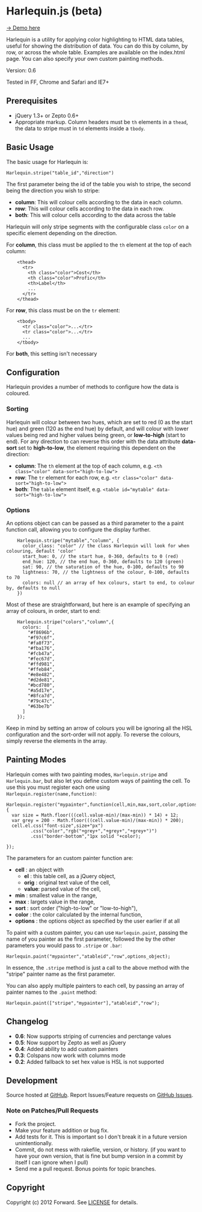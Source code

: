 # Harlequin.js (beta)

[-> Demo here](http://forward.github.com/harlequin/)

Harlequin is a utility for applying color highlighting to HTML data tables, useful for showing the distribution of data. You can do this by column, by row, or across the whole table. Examples are available on the index.html page. You can also specify your own custom painting methods.

Version: 0.6

Tested in FF, Chrome and Safari and IE7+

## Prerequisites

* jQuery 1.3+ or Zepto 0.6+
* Appropriate markup. Column headers must be `th` elements in a `thead`, the data to stripe must in `td` elements inside a `tbody`.

## Basic Usage

The basic usage for Harlequin is:

    Harlequin.stripe("table_id","direction")

The first parameter being the id of the table you wish to stripe, the second being the direction you wish to stripe:

* __column__: This will colour cells according to the data in each column.
* __row__: This will colour cells according to the data in each row.
* __both__: This will colour cells according to the data across the table

Harlequin will only stripe segments with the configurable class `color` on a specific element depending on the direction.

For __column__, this class must be applied to the `th` element at the top of each column:

        <thead>
          <tr>
            <th class="color">Cost</th>
            <th class="color">Profic</th>
            <th>Label</th>
            ...
          </tr>
        </thead>

For __row__, this class must be on the `tr` element:

        <tbody>
          <tr class="color">...</tr>
          <tr class="color">...</tr>
          ...
        </tbody>

For __both__, this setting isn't necessary

## Configuration

Harlequin provides a number of methods to configure how the data is coloured.

### Sorting

Harlequin will colour between two hues, which are set to red (0 as the start hue) and green (120 as the end hue) by default, and will colour with lower values being red and higher values being green, or __low-to-high__ (start to end). For any direction to can reverse this order with the data attribute __data-sort__ set to __high-to-low__, the element requiring this dependent on the direction:

* __column__: The `th` element at the top of each column, e.g. `<th class="color" data-sort="high-to-low">`
* __row__: The `tr` element for each row, e.g. `<tr class="color" data-sort="high-to-low">`
* __both__: The `table` element itself, e.g. `<table id="mytable" data-sort="high-to-low">`

### Options

An options object can can be passed as a third parameter to the a paint function call, allowing you to configure the display further.

        Harlequin.stripe("mytable","column", {
          color_class: "color" // the class Harlequin will look for when colouring, default 'color'
          start_hue: 0, // the start hue, 0-360, defaults to 0 (red)
          end_hue: 120, // the end hue, 0-360, defaults to 120 (green)
          sat: 90, // the saturation of the hue, 0-100, defaults to 90
          lightness: 70, // the lightness of the colour, 0-100, defaults to 70
          colors: null // an array of hex colours, start to end, to colour by, defaults to null
        })

Most of these are straightforward, but here is an example of specifying an array of colours, in order, start to end:

        Harlequin.stripe("colors","column",{
          colors:  [
            "#f8696b",
            "#f97c6f",
            "#fa8f73",
            "#fba176",
            "#fcb47a",
            "#fec67d",
            "#ffd981",
            "#ffeb84",
            "#e8e482",
            "#d2de81",
            "#bcd780",
            "#a5d17e",
            "#8fca7d",
            "#79c47c",
            "#63be7b"
          ]
        });

Keep in mind by setting an arrow of colours you will be ignoring all the HSL configuration and the sort-order will not apply. To reverse the colours, simply reverse the elements in the array.

## Painting Modes

Harlequin comes with two painting modes, ``Harlequin.stripe`` and ``Harlequin.bar``, but also let you define custom ways of painting the cell. To use this you must register each one using ``Harlequin.register(name,function)``:

    Harlequin.register("mypainter",function(cell,min,max,sort,color,options){
      var size = Math.floor(((cell.value-min)/(max-min)) * 14) + 12;
      var grey = 200 - Math.floor(((cell.value-min)/(max-min)) * 200);
      cell.el.css("font-size",size+"px")
             .css("color","rgb("+grey+","+grey+","+grey+")")
             .css("border-bottom","1px solid "+color);

    });

The parameters for an custom painter function are:

* __cell__ : an object with
  * __el__ : this table cell, as a jQuery object,
  * __orig__ : original text value of the cell,
  * __value__: parsed value of the cell,
* __min__ : smallest value in the range,
* __max__ : largets value in the range,
* __sort__ : sort order ("high-to-low" or "low-to-high"),
* __color__ : the color calculated by the internal function,
* __options__ : the options object as specified by the user earlier if at all

To paint with a custom painter, you can use ``Harlequin.paint``, passing the name of you painter as the first parameter, followed the by the other parameters you would pass to ``.stripe`` or ``.bar``:

    Harlequin.paint("mypainter","atableid","row",options_object);

In essence, the ``.stripe`` method is just a call to the above method with the "stripe" painter name as the first parameter.

You can also apply multiple painters to each cell, by passing an array of painter names to the ``.paint`` method:

    Harlequin.paint(["stripe","mypainter"],"atableid","row");


## Changelog

* __0.6__: Now supports striping of currencies and perctange values
* __0.5__: Now support by Zepto as well as jQuery
* __0.4__: Added ability to add custom painters
* __0.3__: Colspans now work with columns mode
* __0.2__: Added fallback to set hex value is HSL is not supported

## Development

Source hosted at [GitHub](http://github.com/forward/harlequin).
Report Issues/Feature requests on [GitHub Issues](http://github.com/forward/harlequin/issues).

### Note on Patches/Pull Requests

 * Fork the project.
 * Make your feature addition or bug fix.
 * Add tests for it. This is important so I don't break it in a
   future version unintentionally.
 * Commit, do not mess with rakefile, version, or history.
   (if you want to have your own version, that is fine but bump version in a commit by itself I can ignore when I pull)
 * Send me a pull request. Bonus points for topic branches.

## Copyright

Copyright (c) 2012 Forward. See [LICENSE](https://github.com/forward/harlequin/blob/master/LICENSE) for details.
